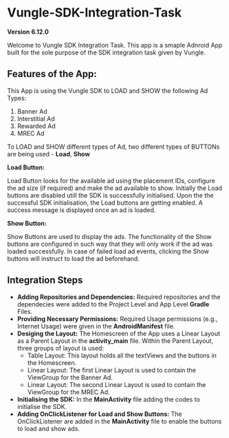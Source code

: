 # Vungle-SDK-Integration-Task


**Version 6.12.0**

Welcome to Vungle SDK Integration Task. This app is a smaple Adnroid App built for the sole purpose of the SDK integration task given by Vungle.

**Features of the App:**
-------------------------

This App is using the Vungle SDK to LOAD and SHOW the following Ad Types:
1. Banner Ad
2. Interstitial Ad
3. Rewarded Ad
4. MREC Ad

To LOAD and SHOW different types of Ad, two different types of BUTTONs are being used - **Load**, **Show**

**Load Button:**

Load Button looks for the available ad using the placement IDs, configure the ad size (if required) and make the ad available to show. Initially the Load buttons are disabled utill the SDK is successfully initialised. Upon the the successful SDK initialisation, the Load buttons are getting enabled. A success message is displayed once an ad is loaded.

**Show Button:**
 
Show Buttons are used to display the ads. The functionality of the Show buttons are configured in such way that they will only work if the ad was loaded successfully. In case of failed load ad events, clicking the Show buttons will instruct to load the ad beforehand.

**Integration Steps**
--------------------------

* **Adding Repositories and Dependencies:** Required repositories and the dependecies were added to the Project Level and App Level **Gradle** Files.
* **Providing Necessary Permissions:** Required Usage permissions (e.g., Internet Usage) were given in the **AndroidManifest** file.
* **Desiging the Layout:** The Homescreen of the App uses a Linear Layout as a Parent Layout in the **activity_main** file. Within the Parent Layout, three groups of layout is used:
  * Table Layout: This layout holds all the textViews and the buttons in the Homescreen.
  * Linear Layout: The first Linear Layout is used to contain the ViewGroup for the Banner Ad.
  * Linear Layout: The second Linear Layout is used to contain the ViewGroup for the MREC Ad.
* **Initialising the SDK:** In the **MainActivity** file adding the codes to initialise the SDK.
* **Adding OnClickListener for Load and Show Buttons:** The OnClickListener are added in the **MainActivity** file to enable the buttons to load and show ads. 
